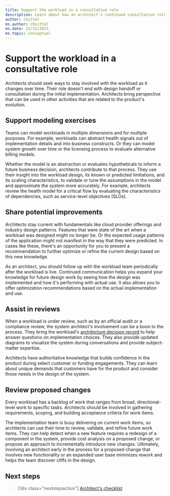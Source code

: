 ```yaml
---
title: Support the workload in a consultative role
description: Learn about how an architect's continued consultative role supports the workload team after product implementation.
author: ckittel
ms.author: chkittel
ms.date: 11/15/2023
ms.topic: conceptual
---
```


# Support the workload in a consultative role

Architects should seek ways to stay involved with the workload as it changes over time. Their role doesn't end with design handoff or consultation during the initial implementation. Architects bring perspective that can be used in other activities that are related to the product's evolution.

## Support modeling exercises

Teams can model workloads in multiple dimensions and for multiple purposes. For example, workloads can abstract health signals out of implementation details and into business constructs. Or they can model system growth over time or the licensing process to evaluate alternative billing models.

Whether the model is an abstraction or evaluates hypotheticals to inform a future business decision, architects contribute to that process. They use their insight into the workload design, its known or predicted limitations, and its scaling characteristics, to validate or tune the assumptions in the model and approximate the system more accurately. For example, architects review the health model for a critical flow by evaluating the characteristics of dependencies, such as service-level objectives (SLOs).

## Share potential improvements

Architects stay current with fundamentals like cloud provider offerings and industry design patterns. Features that were state of the art when a workload was designed might no longer be. Or the expected usage patterns of the application might not manifest in the way that they were predicted. In cases like these, there's an opportunity for you to present a recommendation to further optimize or refine the current design based on this new knowledge.

As an architect, you should follow up with the workload team periodically after the workload is live. Continued communication helps you expand your knowledge for future design work by seeing how the design was implemented and how it's performing with actual use. It also allows you to offer optimization recommendations based on the actual implementation and use.

## Assist in reviews

When a workload is under review, such as by an official audit or a compliance review, the system architect's involvement can be a boon to the process. They bring the workload's [architecture decision record](./architecture-decision-record.md) to help answer questions on implementation choices. They also provide updated diagrams to visualize the system during conversations and provide subject-matter expertise.

Architects have authoritative knowledge that builds confidence in the product during select customer or funding engagements. They can learn about unique demands that customers have for the product and consider those needs in the design of the system.

## Review proposed changes

Every workload has a backlog of work that ranges from broad, directional-level work to specific tasks. Architects should be involved in gathering requirements, scoping, and building acceptance criteria for work items.

The implementation team is busy delivering on current work items, so architects can use their time to review, validate, and refine future work items. They can help detect when a new feature requires a redesign of a component in the system, provide cost analysis on a proposed change, or propose an approach to incrementally introduce new changes. Ultimately, involving an architect early in the process for a proposed change that involves new functionality or an expanded user base minimizes rework and helps the team discover cliffs in the design.

## Next steps

> [!div class="nextstepaction"]
> [Architect's checklist](checklist.md)